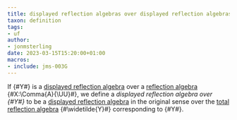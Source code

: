 ```yaml
---
title: displayed reflection algebras over displayed reflection algebras
taxon: definition
tags:
- uf
author:
- jonmsterling
date: 2023-03-15T15:20:00+01:00
macros:
- include: jms-003G
---
```


If {#Y#} is a [displayed reflection algebra](jms-003R) over a [reflection algebra](jms-003O) {#X:\Comma{A}{\UU}#}, we define a *displayed reflection algebra over {#Y#}* to be a [displayed reflection algebra](jms-003R) in the original sense over the [total reflection algebra](jms-003S) {#\widetilde{Y}#} corresponding to {#Y#}.
